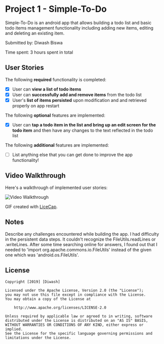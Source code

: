 # Project 1 - Simple-To-Do

Simple-To-Do is an android app that allows building a todo list and basic todo items management functionality including adding new items, editing and deleting an existing item.

Submitted by: Diwash Biswa

Time spent: 3 hours spent in total

## User Stories

The following **required** functionality is completed:

* [X] User can **view a list of todo items**
* [X] User can **successfully add and remove items** from the todo list
* [X] User's **list of items persisted** upon modification and and retrieved properly on app restart

The following **optional** features are implemented:

* [X] User can **tap a todo item in the list and bring up an edit screen for the todo item** and then have any changes to the text reflected in the todo list

The following **additional** features are implemented:

* [ ] List anything else that you can get done to improve the app functionality!

## Video Walkthrough

Here's a walkthrough of implemented user stories:

![Video Walkthrough](https://i.imgur.com/3Hprxsc.gif)

GIF created with [LiceCap](http://www.cockos.com/licecap/).

## Notes

Describe any challenges encountered while building the app.
I had difficulty in the persistent data steps. It couldn't recognize the FileUtils.readLines or .writeLines. After some time searching online for answers,
I found out that I needed to 'import org.apache.commons.io.FileUtils' instead of the given one which was 'android.os.FileUtils'.

## License

    Copyright [2019] [Diwash]

    Licensed under the Apache License, Version 2.0 (the "License");
    you may not use this file except in compliance with the License.
    You may obtain a copy of the License at

        http://www.apache.org/licenses/LICENSE-2.0

    Unless required by applicable law or agreed to in writing, software
    distributed under the License is distributed on an "AS IS" BASIS,
    WITHOUT WARRANTIES OR CONDITIONS OF ANY KIND, either express or implied.
    See the License for the specific language governing permissions and
    limitations under the License.
